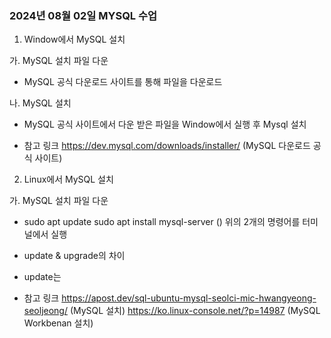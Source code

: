 ### 2024년 08월 02일 MYSQL 수업

1. Window에서 MySQL 설치

가. MySQL 설치 파일 다운
- MySQL 공식 다운로드 사이트를 통해 파일을 다운로드

나. MySQL 설치
- MySQL 공식 사이트에서 다운 받은 파일을 Window에서 실행 후 Mysql 설치

* 참고 링크
https://dev.mysql.com/downloads/installer/ (MySQL 다운로드 공식 사이트)

2. Linux에서 MySQL 설치

가. MySQL 설치 파일 다운
- sudo apt update
  sudo apt install mysql-server ()
  위의 2개의 명령어를 터미널에서 실행

+ update & upgrade의 차이
- update는 

* 참고 링크
https://apost.dev/sql-ubuntu-mysql-seolci-mic-hwangyeong-seoljeong/ (MySQL 설치)
https://ko.linux-console.net/?p=14987 (MySQL Workbenan 설치)



